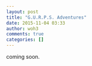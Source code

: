 ```yaml
---
layout: post
title: "G.U.R.P.S. Adventures"
date: 2015-11-04 03:33
author: woh3
comments: true
categories: []
---
```

coming soon.
